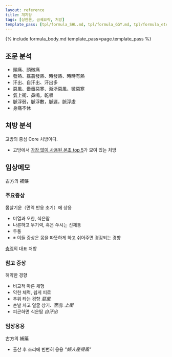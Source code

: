 ```yaml
---
layout: reference
title: 계지탕
tags: [상한론, 금궤요략, 처방]
template_pass: [tpl/formula_SHL.md, tpl/formula_GGY.md, tpl/formula_etc.md]
---
```


{% include formula_body.md template_pass=page.template_pass %}


## 조문 분석

* 頭痛、頭微痛
* 發熱、翕翕發熱、時發熱、時時有熱
* 汗出、自汗出、汗出多
* 惡風、嗇嗇惡寒、淅淅惡風、微惡寒
* 氣上衝、鼻鳴，乾嘔
* 脈浮弱，脈浮數，脈遲，脈浮虛
* 身痛不休

## 처방 분석

고방의 중심 Core 처방이다.

* 고방에서 [가장 많이 사용된 본초 top 5]( {{site.baseurl}}/lecture/2018/03/herb_network )가 모여 있는 처방


## 임상메모

古方의 補藥

### 주요증상

몸살기운（면역 반응 초기）에 상응
* 미열과 오한, 식은땀
* 나른하고 무기력, 혹은 쑤시는 신체통
* 두통
* ※ 이들 증상은 몸을 따뜻하게 하고 쉬어주면 경감되는 경향

[충역]({{site.sympurl}}/충역)의 대표 처방

### 참고 증상

허약한 경향
* 비교적 마른 체형
* 약한 체력, 쉽게 피로
* 추위 타는 경향 _惡風_
* 손발 차고 얼굴 상기、面赤 _上衝_
* 피곤하면 식은땀 _自汗出_

### 임상응용

古方의 補藥
* 출산 후 조리에 빈번히 응용 _"婦人産得風"_
